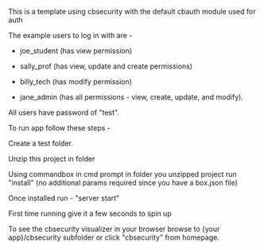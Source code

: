 This is a template using cbsecurity with the default cbauth module used for auth

The example users to log in with are  -  

 - joe_student (has view permission)

 - sally_prof (has view, update and create permissions)
 
 - billy_tech (has modify permission)
 
 - jane_admin (has all permissions  - view, create, update, and modify). 
 
 All users have password of "test".


To run app follow these steps - 

Create a test folder.

Unzip this project in folder

Using commandbox in cmd prompt in folder you unzipped project run "install"  (no additional params required since you have a box.json file)

Once installed run  - "server start"

First time running give it a few seconds to spin up

To see the cbsecurity visualizer in your browser browse to {your app}/cbsecurity subfolder or click "cbsecurity" from homepage.




